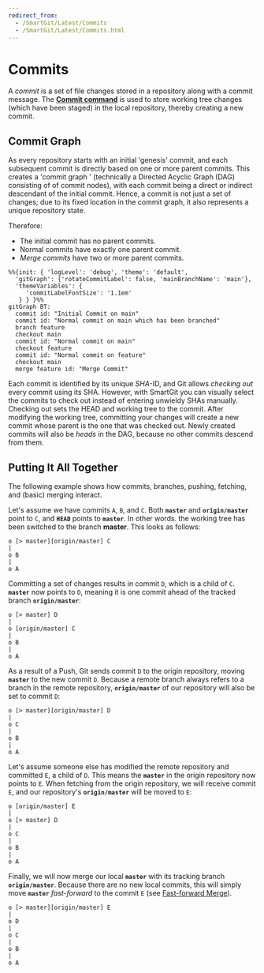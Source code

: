 ```yaml
---
redirect_from:
  - /SmartGit/Latest/Commits
  - /SmartGit/Latest/Commits.html
---
```

# Commits

A *commit* is a set of file changes stored in a repository along with a commit message.
The **[Commit command](Local-Operations-on-the-Working-Tree.md#commit)** is
used to store working tree changes (which have been staged) in the local repository, thereby
creating a new commit.

## Commit Graph

As every repository starts with an initial 'genesis' commit, and each subsequent commit is directly based on one or more parent commits. 
This creates a 'commit graph ' (technically a Directed Acyclic Graph (DAG) consisting of of commit nodes), with each commit being a direct or
indirect descendant of the initial commit. Hence, a commit is not just a set of changes; due to its fixed location in the commit graph, it also represents a unique repository state.

Therefore:
- The initial commit has no parent commits.
- Normal commits have exactly one parent commit.
- *Merge commits* have two or more parent commits.

<div class="mermaid"></div>

``` mermaid  
%%{init: { 'logLevel': 'debug', 'theme': 'default', 
  'gitGraph': {'rotateCommitLabel': false, 'mainBranchName': 'main'}, 
  'themeVariables': {
     'commitLabelFontSize': '1.1em'
   } } }%%
gitGraph BT:
  commit id: "Initial Commit on main"
  commit id: "Normal commit on main which has been branched"
  branch feature
  checkout main
  commit id: "Normal commit on main"
  checkout feature
  commit id: "Normal commit on feature"
  checkout main
  merge feature id: "Merge Commit"
```

Each commit is identified by its unique *SHA*-ID, and Git allows
*checking out* every commit using its SHA. However, with SmartGit you
can visually select the commits to check out instead of entering 
unwieldy SHAs manually. Checking out sets the HEAD and working tree
to the commit. After modifying the working tree, committing your
changes will create a new commit whose parent is the one that was checked out. 
Newly created commits will also be *heads* in the DAG, 
because no other commits descend from them.

## Putting It All Together

The following example shows how commits, branches, pushing, fetching, and
(basic) merging interact.

Let's assume we have commits `A`, `B`, and `C`. Both **`master`** and
**`origin/master`** point to `C`, and **`HEAD`** points to **`master`**. In
other words. the working tree has been switched to the branch **master**.
This looks as follows:

``` text
o [> master][origin/master] C
|
o B
|
o A
```

Committing a set of changes results in commit `D`, which is a child of
`C`. **`master`** now points to `D`, meaning it is one commit ahead of the
tracked branch **`origin/master`**:

``` text
o [> master] D
|
o [origin/master] C
|
o B
|
o A
```

As a result of a Push, Git sends commit `D` to the origin
repository, moving **`master`** to the new commit `D`. Because a remote
branch always refers to a branch in the remote repository,
**`origin/master`** of our repository will also be set to commit `D`:

``` text
o [> master][origin/master] D
|
o C
|
o B
|
o A
```

Let's assume someone else has modified the remote repository
and committed `E`, a child of `D`. This means the **`master`** in
the origin repository now points to `E`. When fetching from the origin
repository, we will receive commit `E`, and our repository's
**`origin/master`** will be moved to `E`:

``` text
o [origin/master] E
|
o [> master] D
|
o C
|
o B
|
o A
```

Finally, we will now merge our local **`master`** with its tracking branch
**`origin/master`**. Because there are no new local commits, this will
simply move **`master`** *fast-forward* to the commit `E` (see [Fast-forward Merge](Merge.md#fast-forward-merge)).

``` text
o [> master][origin/master] E
|
o D
|
o C
|
o B
|
o A
```


